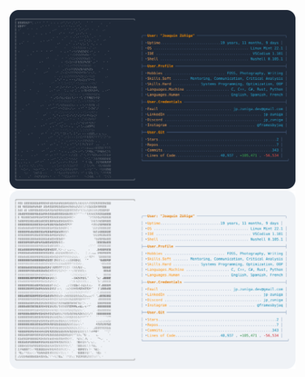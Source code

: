 ![README.md](./updater/assets/dark_mode.svg#gh-dark-mode-only "Joaquín Zúñiga's Personal README.md")
![README.md](./updater/assets/light_mode.svg#gh-light-mode-only "Joaquín Zúñiga's Personal README.md")
